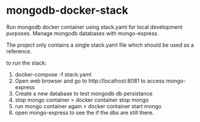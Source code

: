 # mongodb-docker-stack
Run mongodb docker container using stack.yaml for local development purposes. 
Manage mongodb databases with mongo-express.

The project only contains a single stack.yaml file which should be used as a reference.

to run the stack:

1) docker-compose -f stack.yaml
2) Open web browser and go to http://localhost:8081 to access mongo-express
3) Create a new database to test mongodb db persistance
4) stop mongo container > docker container stop mongo
5) run mongo container again > docker container start mongo
6) open mongo-express to see the if the dbs are still there.
